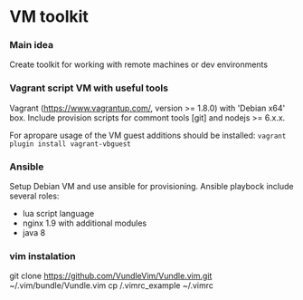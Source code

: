 # VM toolkit

### Main idea
Create toolkit for working with remote machines or dev environments


### Vagrant script VM with useful tools 
Vagrant (https://www.vagrantup.com/, version >=  1.8.0) with 'Debian x64' box. Include provision scripts for commont tools [git] and nodejs >= 6.x.x.

For apropare usage of the VM guest additions should be installed: `vagrant plugin install vagrant-vbguest`

### Ansible
Setup Debian VM and use ansible for provisioning. Ansible playbock include several roles:
- lua script language
- nginx 1.9 with additional modules
- java 8


### vim instalation
git clone https://github.com/VundleVim/Vundle.vim.git ~/.vim/bundle/Vundle.vim
cp <rep>/.vimrc_example ~/.vimrc


